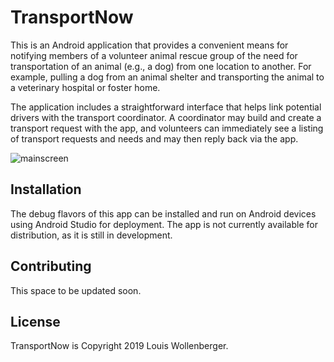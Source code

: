 # TransportNow
This is an Android application that provides a convenient means for notifying members of a volunteer animal rescue group of the need for transportation of an animal (e.g., a dog) from one location to another. For example, pulling a dog from an animal shelter and transporting the animal to a veterinary hospital or foster home.

The application includes a straightforward interface that helps link potential drivers with the transport coordinator. A coordinator may build and create a transport request with the app, and volunteers can immediately see a listing of transport requests and needs and may then reply back via the app.

![mainscreen](https://user-images.githubusercontent.com/37195570/69893136-bd2c3300-12c1-11ea-8cea-eb061c6ea612.png)

## Installation
The debug flavors of this app can be installed and run on Android devices using Android Studio for deployment. The app is not currently available for distribution, as it is still in development.

## Contributing
This space to be updated soon.

## License
TransportNow is Copyright 2019 Louis Wollenberger.
